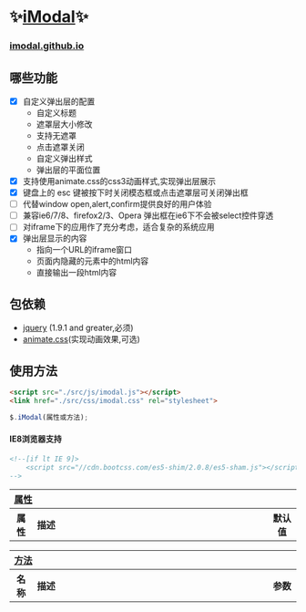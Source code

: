# :sparkles:[iModal](https://github.com/imodal/imodal.git):sparkles: ##
### [imodal.github.io](https://imodal.github.io/imodal) ###

## 哪些功能 ##
  - [x] 自定义弹出层的配置
    - 自定义标题
    - 遮罩层大小修改
    - 支持无遮罩
    - 点击遮罩关闭
    - 自定义弹出样式
    - 弹出层的平面位置
  - [x] 支持使用animate.css的css3动画样式,实现弹出层展示
  - [x] 键盘上的 esc 键被按下时关闭模态框或点击遮罩层可关闭弹出框
  - [ ] 代替window open,alert,confirm提供良好的用户体验
  - [ ] 兼容ie6/7/8、firefox2/3、Opera 弹出框在ie6下不会被select控件穿透
  - [ ] 对iframe下的应用作了充分考虑，适合复杂的系统应用
  - [x] 弹出层显示的内容
    - 指向一个URL的iframe窗口 
    - 页面内隐藏的元素中的html内容 
    - 直接输出一段html内容

## 包依赖 ##
- [jquery](https://github.com/jquery/jquery) (1.9.1 and greater,必须)
- [animate.css](https://github.com/daneden/animate.css)(实现动画效果,可选)

## 使用方法 ##
```html 
<script src="./src/js/imodal.js"></script>
<link href="./src/css/imodal.css" rel="stylesheet">
```
```javascript
$.iModal(属性或方法);
```

#### IE8浏览器支持 ##
```html 
<!--[if lt IE 9]>
    <script src="//cdn.bootcss.com/es5-shim/2.0.8/es5-sham.js"></script><![endif]
-->
```

<table width="100%">
    <tr>
        <th colspan="3" align="left" width="100%">
            <a href="#props" name="props">属性</a>
        </th>
    </tr>
	<tr>
		<th width="8%" align="center">属性</th>
		<th width="82%" align="left">描述</th>
		<th width="10%" align="center">默认值</th>
	</tr>
</table>

<table width="100%">
    <tr>
        <th colspan="3" align="left" width="100%">
            <a href="#meths" name="meths">方法</a>
        </th>
    </tr>
	<tr>
		<th width="8%" align="center">名称</th>
        <th width="82%" align="left">描述</th>
        <th width="10%" align="center">参数</th>
	</tr>
</table>
